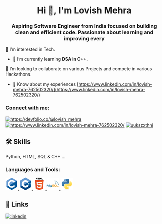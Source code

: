 
<h1 align="center">Hi 👋, I'm Lovish Mehra</h1>
<h3 align="center">Aspiring Software Engineer from India focused on building clean and efficient code. Passionate about learning and improving every</h3>
👀 I’m interested in Tech.

- 🌱 I’m currently learning **DSA in C++.**

💞️ I’m looking to collaborate on various Projects and compete in various Hackathons.

- 📄 Know about my experiences [https://www.linkedin.com/in/lovish-mehra-762502320/](https://www.linkedin.com/in/lovish-mehra-762502320/)
<h3 align="left">Connect with me:</h3>
<p align="left">
<a href="https://dev.to/https://devfolio.co/@lovish_mehra" target="blank"><img align="center" src="https://raw.githubusercontent.com/rahuldkjain/github-profile-readme-generator/master/src/images/icons/Social/devto.svg" alt="https://devfolio.co/@lovish_mehra" height="30" width="40" /></a>
<a href="https://linkedin.com/in/https://www.linkedin.com/in/lovish-mehra-762502320/" target="blank"><img align="center" src="https://raw.githubusercontent.com/rahuldkjain/github-profile-readme-generator/master/src/images/icons/Social/linked-in-alt.svg" alt="https://www.linkedin.com/in/lovish-mehra-762502320/" height="30" width="40" /></a>
<a href="https://www.leetcode.com/uukszxthni" target="blank"><img align="center" src="https://raw.githubusercontent.com/rahuldkjain/github-profile-readme-generator/master/src/images/icons/Social/leet-code.svg" alt="uukszxthni" height="30" width="40" /></a>
</p>


## 🛠 Skills
Python, HTML, SQL & C++ ...
<h3 align="left">Languages and Tools:</h3>
<p align="left"> <a href="https://www.cprogramming.com/" target="_blank" rel="noreferrer"> <img src="https://raw.githubusercontent.com/devicons/devicon/master/icons/c/c-original.svg" alt="c" width="40" height="40"/> </a> <a href="https://www.w3schools.com/cpp/" target="_blank" rel="noreferrer"> <img src="https://raw.githubusercontent.com/devicons/devicon/master/icons/cplusplus/cplusplus-original.svg" alt="cplusplus" width="40" height="40"/> </a> <a href="https://www.w3.org/html/" target="_blank" rel="noreferrer"> <img src="https://raw.githubusercontent.com/devicons/devicon/master/icons/html5/html5-original-wordmark.svg" alt="html5" width="40" height="40"/> </a> <a href="https://www.mysql.com/" target="_blank" rel="noreferrer"> <img src="https://raw.githubusercontent.com/devicons/devicon/master/icons/mysql/mysql-original-wordmark.svg" alt="mysql" width="40" height="40"/> </a> <a href="https://www.python.org" target="_blank" rel="noreferrer"> <img src="https://raw.githubusercontent.com/devicons/devicon/master/icons/python/python-original.svg" alt="python" width="40" height="40"/> </a> </p>



## 🔗 Links
[![linkedin](https://img.shields.io/badge/linkedin-0A66C2?style=for-the-badge&logo=linkedin&logoColor=white)](https://www.linkedin.com/in/lovish-mehra-762502320/)


<!---
Lovish-Mehra-06/Lovish-Mehra-06 is a ✨ special ✨ repository because its `README.md` (this file) appears on your GitHub profile.
You can click the Preview link to take a look at your changes.
--->
